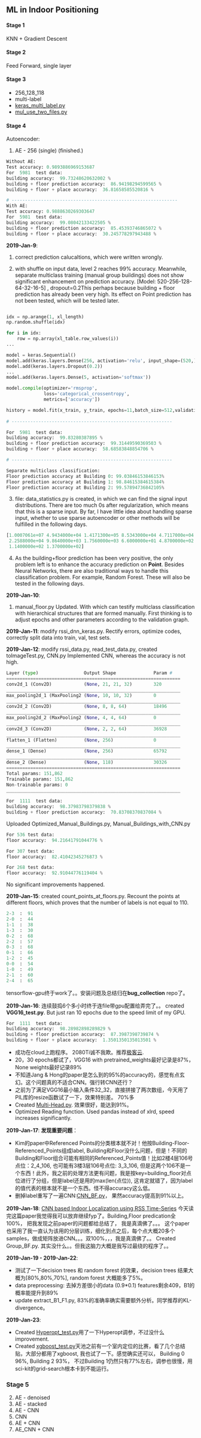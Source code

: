 ## ML in Indoor Positioning

#### Stage 1
KNN + Gradient Descent

#### Stage 2
Feed Forward, single layer

#### Stage 3
- 256_128_118
- multi-label
- [keras_multi_label.py](https://github.com/dabaitudiu/FYP/blob/master/keras_mul_label.py)
- [mul_use_two_files.py](https://github.com/dabaitudiu/FYP/blob/master/mul_use_two_file.py)

#### Stage 4
Autoencoder:
1. AE - 256 (single) (finished.)
```python
Without AE:
Test accuracy: 0.9893886969153687
For  5981  test data:
building accuracy:  99.73248620632002 %
building + floor prediction accuracy:  86.94198294599565 %
building + floor + place accuracy:  36.81658585520816 %

# --------------------------------------------------------------
With AE:
Test accuracy: 0.9888630269303647
For  5981  test data:
building accuracy:  99.08042133422505 %
building + floor prediction accuracy:  85.45393746865072 %
building + floor + place accuracy:  30.245778297943488 %
```
**2019-Jan-9**: 
1. correct prediction calucaltions, which were written wrongly.

2. with shuffle on input data, level 2 reaches 99% accuracy. Meanwhile, separate multiclass training (manual group buildings) does not show significant enhancement on prediction accuracy. [Model: 520-256-128-64-32-16-5] , dropout=0.2This perhaps because building + floor prediction has already been very high. Its effect on Point prediction has not been tested, which will be tested later. 
```python

idx = np.arange(1, xl_length)
np.random.shuffle(idx)

for i in idx:
    row = np.array(xl_table.row_values(i))
...

model = keras.Sequential()
model.add(keras.layers.Dense(256, activation='relu', input_shape=(520,)))
model.add(keras.layers.Dropout(0.2))
...
model.add(keras.layers.Dense(5, activation='softmax'))

model.compile(optimizer='rmsprop',
              loss='categorical_crossentropy',
              metrics=['accuracy'])

history = model.fit(x_train, y_train, epochs=11,batch_size=512,validation_data=(x_val,y_val))
        
# ------------------------------------------------------------

For  5981  test data:
building accuracy:  99.83280387895 %
building + floor prediction accuracy:  99.31449590369503 %
building + floor + place accuracy:  58.68583848854706 %

# ------------------------------------------------------------

Separate multiclass classification: 
Floor prediction accuracy at Building 0: 99.03846153846153%
Floor prediction accuracy at Building 1: 98.84615384615384%
Floor prediction accuracy at Building 2: 99.57894736842105%
```
3. file: data_statistics.py is created, in which we can find the signal input distributions. There are too much 0s after regularization, which means that this is a sparse input. By far, I have little idea about handling sparse input, whether to use sparse autoencoder or other methods will be fulfilled in the following days.

```python
[1.0007061e+07 4.9434000e+04 1.4171300e+05 8.5343000e+04 4.7117000e+04
 2.2588000e+04 9.8640000e+03 1.7560000e+03 6.6000000e+01 4.8700000e+02
 1.1400000e+02 1.3700000e+02]
 ```

4. As the building+floor prediction has been very positive, the only problem left is to enhance the accuracy prediction on **Point**. Besides Neural Networks, there are also traditional ways to handle this classification problem. For example, Random Forest. These will also be tested in the following days. 

**2019-Jan-10**: 
1. manual_floor.py Updated. With which can testify multiclass classification with hierarchical structures that are formed manually. First thinking is to adjust epochs and other parameters according to the validation graph. 

**2019-Jan-11**:
modify rssi_dnn_keras.py. Rectify errors, optimize codes, correctly split data into train, val, test sets.

**2019-Jan-12**:
modify rssi_data.py, read_test_data.py, created toImageTest.py, CNN.py
Implemented CNN, whereas the accuracy is not high.
```python
Layer (type)                 Output Shape              Param #
=================================================================
conv2d_1 (Conv2D)            (None, 21, 21, 32)        320
_________________________________________________________________
max_pooling2d_1 (MaxPooling2 (None, 10, 10, 32)        0
_________________________________________________________________
conv2d_2 (Conv2D)            (None, 8, 8, 64)          18496
_________________________________________________________________
max_pooling2d_2 (MaxPooling2 (None, 4, 4, 64)          0
_________________________________________________________________
conv2d_3 (Conv2D)            (None, 2, 2, 64)          36928
_________________________________________________________________
flatten_1 (Flatten)          (None, 256)               0
_________________________________________________________________
dense_1 (Dense)              (None, 256)               65792
_________________________________________________________________
dense_2 (Dense)              (None, 118)               30326
=================================================================
Total params: 151,862
Trainable params: 151,862
Non-trainable params: 0
_________________________________________________________________

For  1111  test data:
building accuracy:  98.37983798379838 %
building + floor prediction accuracy:  70.83708370837084 %
```
Uploaded Optimized_Manual_Buildings.py, Manual_Buildings_with_CNN.py
```python
For 536 test data:
floor accuracy:  94.21641791044776 %

For 307 test data:
floor accuracy:  82.41042345276873 %

For 268 test data:
floor accuracy:  92.91044776119404 %
```
No significant improvements happened. 

**2019-Jan-15**:
created count_points_at_floors.py. Recount the points at different floors, which proves that the number of labels is not equal to 110.
```python
2-3  :  91
2-0  :  44
1-1  :  38
1-3  :  30
0-2  :  68
2-2  :  57
0-3  :  68
0-1  :  66
1-2  :  45
0-0  :  54
1-0  :  49
2-1  :  60
2-4  :  65
```
tensorflow-gpu终于work了。。安装问题及总结归在**bug_collection** repo了。

**2019-Jan-16**:
连续鼓捣6个多小时终于连file带gpu配置给弄完了。。
created **VGG16_test.py**. But just ran 10 epochs due to the speed limit of my GPU.
```python
For  1111  test data:
building accuracy:  98.28982898289829 %
building + floor prediction accuracy:  87.3987398739874 %
building + floor + place accuracy:  1.3501350135013501 %
```
- 成功在cloud上跑程序。 2080Ti诚不我欺。推荐[极客云](http://www.jikecloud.net/register.html?iid=nxjgaUz3gadPt2hzEBR8ig==).
- 20，30 epochs都试了，VGG16 with pretrained_weights最好记录是87%， None weights最好记录89%
- 不知道Jang & Hong的paper是怎么到的95%的accuracy的，感觉有点玄幻。这个问题真的不适合CNN。强行转CNN还行？
- 之前为了满足VGG16最小输入条件32_32，直接拼接了两次数组，今天用了PIL库的resize函数试了一下，效果特别差。 70%多
- Created [Multi-Head.py](https://github.com/dabaitudiu/FYP/blob/master/Multi_Head.py). 效果很好，能达到91%。
- Optimized Reading function. Used pandas instead of xlrd, speed increases significantly.

**2019-Jan-17**:
**发现重要问题**： 
- Kim的paper中Referenced Points的分类根本就不对！他按Building-Floor-Referenced_Points组成label, Building和Floor没什么问题，但是！不同的Building和Floor组合可能有相同的Referenced_Points值！比如2楼4层106号点位：2_4_106, 也可能有3楼3层106号点位: 3_3_106, 但是这两个106不是一个东西！此外，我之前的处理方法更有问题，我是按key=building_floor对点位进行了分组，但是label还是用的max(len(点位)), 这肯定就错了，因为label的值代表的根本就不是一个东西。怪不得accuracy这么低。
- 删掉label重写了一遍CNN:[CNN_BF.py](https://github.com/dabaitudiu/FYP/blob/master/CNN_BF.py)， 果然accuracy提高到91%以上。

**2019-Jan-18**:
[CNN based Indoor Localization using RSS Time-Series](https://www.researchgate.net/publication/325678644_CNN_based_Indoor_Localization_using_RSS_Time-Series)
今天读完这篇paper我觉得我可以放弃继续fyp了。Building,Floor predication全100%， 把我发现之前paper的问题都给总结了， 我是真滴佛了。。。
这个paper也采用了我一直认为该用的分层训练，细化到点之后，每个点大概20多个samples，做成矩阵放进CNN。。。双100%，，，我是真滴佛了。。
Created Group_BF.py. 其实没什么。。但我这脑力大概是我写过最绕的程序了。。

**2019-Jan-19 - 2019-Jan-22**:
- 测试了一下decision trees 和 random forest 的效果，decision trees 结果大概为[80%,80%,70%], random forest 大概能多了5%。
- data preprocessing: 去掉方差很小的data (0.9*0.1) features剩余409，B1的概率能提升到89%
- update extract_B1_F1.py, 83%的准确率确实需要额外分析。同学推荐的KL-divergence。

**2019-Jan-23**:
- Created [Hyperopt_test.py](https://github.com/dabaitudiu/FYP/blob/master/Hyperopt_test.py)用了一下Hyperopt调参，不过没什么improvement.
- Created [xgboost_test.py](https://github.com/dabaitudiu/FYP/blob/master/xgboost_test.py)天池之前有一个室内定位的比赛，看了几个总结贴，大部分都用了xgboost, 我也试了一下。感觉确实还可以， Building 0 96%, Building 2 93%， 不过Building 1仍然只有77%左右，调参也很慢，用sci-kit的grid-search根本卡到不能运行。

### Stage 5 
2. AE - denoised
3. AE - stacked
4. AE - CNN
5. CNN
6. AE + CNN
7. AE_CNN + CNN

